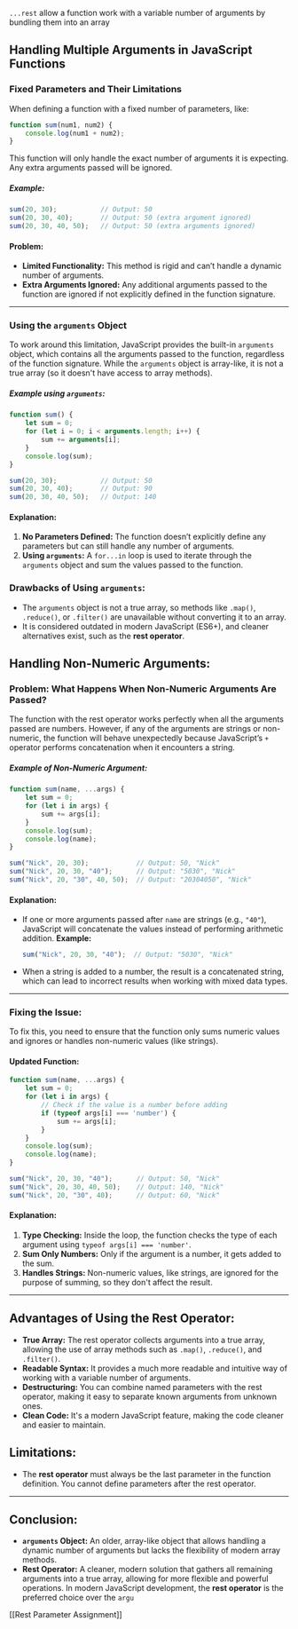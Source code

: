 `...rest` allow a function work with a variable number of arguments by bundling them into an array

## Handling Multiple Arguments in JavaScript Functions

### Fixed Parameters and Their Limitations
When defining a function with a fixed number of parameters, like:
```js
function sum(num1, num2) {
    console.log(num1 + num2);
}
```
This function will only handle the exact number of arguments it is expecting. Any extra arguments passed will be ignored.

##### Example:
```js
sum(20, 30);           // Output: 50
sum(20, 30, 40);       // Output: 50 (extra argument ignored)
sum(20, 30, 40, 50);   // Output: 50 (extra arguments ignored)
```

#### Problem:
- **Limited Functionality:** This method is rigid and can’t handle a dynamic number of arguments.
- **Extra Arguments Ignored:** Any additional arguments passed to the function are ignored if not explicitly defined in the function signature.
***

### Using the `arguments` Object
To work around this limitation, JavaScript provides the built-in `arguments` object, which contains all the arguments passed to the function, regardless of the function signature. While the `arguments` object is array-like, it is not a true array (so it doesn't have access to array methods).

##### Example using `arguments`:
```js
function sum() {
    let sum = 0;
    for (let i = 0; i < arguments.length; i++) {
        sum += arguments[i];
    }
    console.log(sum);
}

sum(20, 30);           // Output: 50
sum(20, 30, 40);       // Output: 90
sum(20, 30, 40, 50);   // Output: 140
```

#### Explanation:

1. **No Parameters Defined:** The function doesn’t explicitly define any parameters but can still handle any number of arguments.
2. **Using `arguments`:** A `for...in` loop is used to iterate through the `arguments` object and sum the values passed to the function.

### Drawbacks of Using `arguments`:
- The `arguments` object is not a true array, so methods like `.map()`, `.reduce()`, or `.filter()` are unavailable without converting it to an array.
- It is considered outdated in modern JavaScript (ES6+), and cleaner alternatives exist, such as the **rest operator**.

## Handling Non-Numeric Arguments:

### Problem: What Happens When Non-Numeric Arguments Are Passed?
The function with the rest operator works perfectly when all the arguments passed are numbers. However, if any of the arguments are strings or non-numeric, the function will behave unexpectedly because JavaScript’s `+` operator performs concatenation when it encounters a string.

##### Example of Non-Numeric Argument:
```js
function sum(name, ...args) {
    let sum = 0;
    for (let i in args) {
        sum += args[i];
    }
    console.log(sum);
    console.log(name);
}

sum("Nick", 20, 30);            // Output: 50, "Nick"
sum("Nick", 20, 30, "40");      // Output: "5030", "Nick"
sum("Nick", 20, "30", 40, 50);  // Output: "20304050", "Nick"
```

#### Explanation:
- If one or more arguments passed after `name` are strings (e.g., `"40"`), JavaScript will concatenate the values instead of performing arithmetic addition.
	**Example:**
	```js
	sum("Nick", 20, 30, "40");  // Output: "5030", "Nick"
	```

- When a string is added to a number, the result is a concatenated string, which can lead to incorrect results when working with mixed data types.
***
### Fixing the Issue:
To fix this, you need to ensure that the function only sums numeric values and ignores or handles non-numeric values (like strings).

#### Updated Function:
```js
function sum(name, ...args) {
    let sum = 0;
    for (let i in args) {
        // Check if the value is a number before adding
        if (typeof args[i] === 'number') {
            sum += args[i];
        }
    }
    console.log(sum);
    console.log(name);
}

sum("Nick", 20, 30, "40");      // Output: 50, "Nick"
sum("Nick", 20, 30, 40, 50);    // Output: 140, "Nick"
sum("Nick", 20, "30", 40);      // Output: 60, "Nick"
```

#### Explanation:
1. **Type Checking:** Inside the loop, the function checks the type of each argument using `typeof args[i] === 'number'`.
2. **Sum Only Numbers:** Only if the argument is a number, it gets added to the sum.
3. **Handles Strings:** Non-numeric values, like strings, are ignored for the purpose of summing, so they don't affect the result.
***

## Advantages of Using the Rest Operator:
- **True Array:** The rest operator collects arguments into a true array, allowing the use of array methods such as `.map()`, `.reduce()`, and `.filter()`.
- **Readable Syntax:** It provides a much more readable and intuitive way of working with a variable number of arguments.
- **Destructuring:** You can combine named parameters with the rest operator, making it easy to separate known arguments from unknown ones.
- **Clean Code:** It's a modern JavaScript feature, making the code cleaner and easier to maintain.

## Limitations:
- The **rest operator** must always be the last parameter in the function definition. You cannot define parameters after the rest operator.
***

## Conclusion:
- **`arguments` Object:** An older, array-like object that allows handling a dynamic number of arguments but lacks the flexibility of modern array methods.
- **Rest Operator:** A cleaner, modern solution that gathers all remaining arguments into a true array, allowing for more flexible and powerful operations.
In modern JavaScript development, the **rest operator** is the preferred choice over the `argu`

[[Rest Parameter Assignment]]